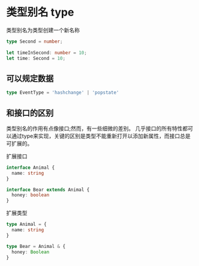 

# 类型别名 type

类型别名为类型创建一个新名称

```ts
type Second = number;
 
let timeInSecond: number = 10;
let time: Second = 10;
```

## 可以规定数据

```ts
type EventType = 'hashchange' | 'popstate'
```

## 和接口的区别

类型别名的作用有点像接口;然而，有一些细微的差别。
几乎接口的所有特性都可以通过type来实现，关键的区别是类型不能重新打开以添加新属性，而接口总是可扩展的。

扩展接口
```ts
interface Animal {
  name: string
}

interface Bear extends Animal {
  honey: boolean
}

```

扩展类型
```ts
type Animal = {
  name: string
}

type Bear = Animal & { 
  honey: Boolean 
}
```